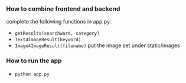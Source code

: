 ### How to combine frontend and backend
complete the following functions in app.py:
- `getResults(searchword, category)`
- `Text4ImageResult(keyword)`
- `Image4ImageResult(filename)`
put the image set under static/images
### How to run the app
- `python app.py`